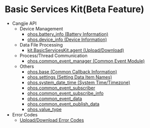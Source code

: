 # Basic Services Kit(Beta Feature)
- Cangjie API
    - Device Management
        - [ohos.battery_info (Battery Information)](cj-apis-battery_info.md)
        - [ohos.device_info (Device Information)](cj-apis-device_info.md)
    - Data File Processing
        - [kit.BasicServicesKit.agent (Upload/Download)](cj-apis-request-agent.md)
    - Process/Thread Communication
        - [ohos.common_event_manager (Common Event Module)](cj-apis-common_event_manager.md)
    - Others
        - [ohos.base (Common Callback Information)](cj-apis-base.md)
        - [ohos.settings (Setting Data Item Names)](cj-apis-settings.md)
        - [ohos.system_date_time (System Time/Timezone)](cj-apis-system_date_time.md)
        - [ohos.common_event_subscriber](cj-apis-common_event_subscriber.md)
        - [ohos.common_event_subscribe_info](cj-apis-common_event_subscribe_info.md)
        - [ohos.common_event_data](cj-apis-common_event_data.md)
        - [ohos.common_event_publish_data](cj-apis-common_event_publish_data.md)
        - [ohos.value_type](cj-apis-value_type.md)
- Error Codes
    - [Upload/Download Error Codes](../errorcodes/cj-errorcode-request.md)